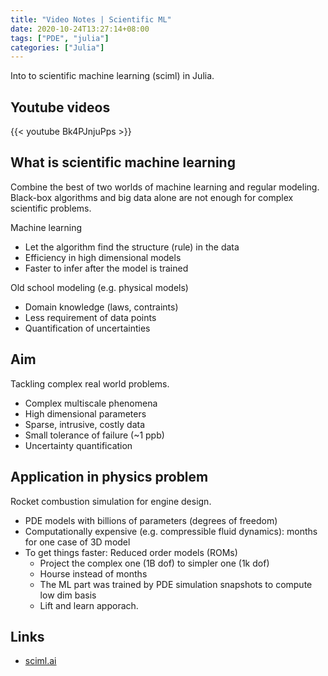 ```yaml
---
title: "Video Notes | Scientific ML"
date: 2020-10-24T13:27:14+08:00
tags: ["PDE", "julia"]
categories: ["Julia"]
---
```


Into to scientific machine learning (sciml) in Julia.

<!--more-->

## Youtube videos

{{< youtube Bk4PJnjuPps >}}

## What is scientific machine learning

Combine the best of two worlds of machine learning and regular modeling. Black-box algorithms and big data alone are not enough for complex scientific problems.

Machine learning
- Let the algorithm find the structure (rule) in the data
- Efficiency in high dimensional models
- Faster to infer after the model is trained

Old school modeling (e.g. physical models)
- Domain knowledge (laws, contraints)
- Less requirement of data points
- Quantification of uncertainties


## Aim
Tackling complex real world problems.

- Complex multiscale phenomena
- High dimensional parameters
- Sparse, intrusive, costly data
- Small tolerance of failure (~1 ppb)
- Uncertainty quantification

## Application in physics problem

Rocket combustion simulation for engine design.

- PDE models with billions of parameters (degrees of freedom)
- Computationally expensive (e.g. compressible fluid dynamics): months for one case of 3D model
- To get things faster: Reduced order models (ROMs)
  - Project the complex one (1B dof) to simpler one (1k dof)
  - Hourse instead of months
  - The ML part was trained by PDE simulation snapshots to compute low dim basis
  - Lift and learn apporach.

## Links

- [sciml.ai](https://sciml.ai)

